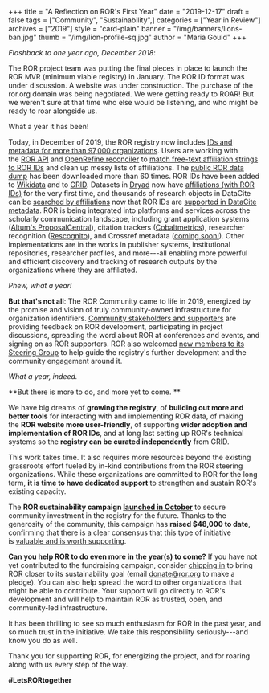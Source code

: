 +++
title = "A Reflection on ROR's First Year"
date = "2019-12-17"
draft = false
tags = ["Community", "Sustainability",]
categories = ["Year in Review"]
archives = ["2019"]
style = "card-plain"
banner = "/img/banners/lions-ban.jpg"
thumb = "/img/lion-profile-sq.jpg"
author = "Maria Gould"
+++

*Flashback to one year ago, December 2018*:

The ROR project team was putting the final pieces in place to launch the ROR MVR (minimum viable registry) in January. The ROR ID format was under discussion. A website was under construction. The purchase of the ror.org domain was being negotiated. We were getting ready to ROAR! But we weren't sure at that time who else would be listening, and who might be ready to roar alongside us.

What a year it has been!

Today, in December of 2019, the ROR registry now includes [IDs and metadata for more than 97,000 organizations](https://ror.org/search). Users are working with the [ROR API](https://github.com/ror-community/ror-api) and [OpenRefine reconciler](https://github.com/ror-community/ror-reconciler) to [match free-text affiliation strings to ROR IDs](https://github.com/ror-community/ror-api#affiliation-matching) and clean up messy lists of affiliations. The [public ROR data dump](https://figshare.com/authors/ROR_Community/6832769) has been downloaded more than 60 times. ROR IDs have been added to [Wikidata](https://www.wikidata.org/wiki/Property:P6782) and to [GRID](https://grid.ac/institutes). Datasets in [Dryad](https://datadryad.org//) now have [affiliations (with ROR IDs)](https://ror.org/blog/2019-07-10-ror-ing-together-with-dryad/) for the very first time, and thousands of research objects in DataCite can be [searched by affiliations](https://blog.datacite.org/affiliation-facet-new-in-datacite-search/) now that ROR IDs are [supported in DataCite metadata](https://blog.datacite.org/identify-your-affiliation-with-metadata-schema-4-3/). ROR is being integrated into platforms and services across the scholarly communication landscape, including grant application systems ([Altum's ProposalCentral](https://www.altum.com/grant-making-management-system-software-tools)), citation trackers ([Cobaltmetrics](https://cobaltmetrics.com/)), researcher recognition ([Rescognito](https://rescognito.com/)), and Crossref metadata ([coming soon!](https://www.crossref.org/blog/proposed-schema-changes-have-your-say/)). Other implementations are in the works in publisher systems, institutional repositories, researcher profiles, and more---all enabling more powerful and efficient discovery and tracking of research outputs by the organizations where they are affiliated.

*Phew, what a year!*

**But that's not all**: The ROR Community came to life in 2019, energized by the promise and vision of truly community-owned infrastructure for organization identifiers. [Community stakeholders and supporters](https://ror.org/supporters/) are providing feedback on ROR development, participating in project discussions, spreading the word about ROR at conferences and events, and signing on as ROR supporters. ROR also welcomed [new members to its Steering Group](https://ror.org/blog/2019-11-22-meet-the-ror-steering-group/) to help guide the registry's further development and the community engagement around it.

*What a year, indeed.*

**But there is more to do, and more yet to come. **

We have big dreams of **growing the registry**, of **building out more and better tools** for interacting with and implementing ROR data, of making the **ROR website more user-friendly**, of supporting **wider adoption and implementation of ROR IDs**, and at long last setting up ROR's technical systems so the **registry can be curated independently** from GRID.

This work takes time. It also requires more resources beyond the existing grassroots effort fueled by in-kind contributions from the ROR steering organizations. While these organizations are committed to ROR for the long term, **it is time to have dedicated support** to strengthen and sustain ROR's existing capacity.

The **ROR sustainability campaign [launched in October](https://ror.org/blog/2019-10-16-help-sustain-ror/)** to secure community investment in the registry for the future. Thanks to the generosity of the community, this campaign has **raised $48,000 to date**, confirming that there is a clear consensus that this type of initiative is [valuable and is worth supporting](https://ror.org/blog/2019-12-02-note-of-thanks/).

**Can you help ROR to do even more in the year(s) to come?** If you have not yet contributed to the fundraising campaign, consider [chipping in](https://ror.org/supporters/) to bring ROR closer to its sustainability goal (email [donate@ror.org](mailto:mailto:donate@ror.org) to make a pledge). You can also help spread the word to other organizations that might be able to contribute. Your support will go directly to ROR's development and will help to maintain ROR as trusted, open, and community-led infrastructure.

It has been thrilling to see so much enthusiasm for ROR in the past year, and so much trust in the initiative. We take this responsibility seriously---and know you do as well.

Thank you for supporting ROR, for energizing the project, and for roaring along with us every step of the way.

**#LetsRORtogether**
